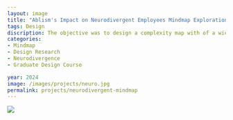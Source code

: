 ```yaml
---
layout: image
title: "Ablism's Impact on Neurodivergent Employees Mindmap Exploration"
tags: Design
discription: The objective was to design a complexity map with of a wicked problem in the world. I explored how ableism affects neurodivergent employees' access to workplace resources, focusing on both diagnosed and undiagnosed experiences. Through research and an interview, I uncovered the complexities and challenges they face in securing support.
categories:
- Mindmap
- Design Research
- Neurodivergence
- Graduate Design Course

year: 2024
image: /images/projects/neuro.jpg
permalink: projects/neurodivergent-mindmap
---
```


<img src="/images/projects/neuro.jpg">



